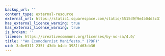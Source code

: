 ```yaml
---
backup_url: ''
content_type: external-resource
external_url: https://static1.squarespace.com/static/5515d9f9e4b04d5c3198b7bb/t/552d37bbe4b07a7dd69fcdbb/1429026747046/An+Ecomodernist+Manifesto.pdf
has_external_licence_warning: true
has_external_license_warning: true
is_broken: ''
license: https://creativecommons.org/licenses/by-nc-sa/4.0/
title: '"An Ecomodernist Manifesto." (PDF)'
uid: 3a0e6311-235f-43db-b4cb-3981fd63db36
---
```

